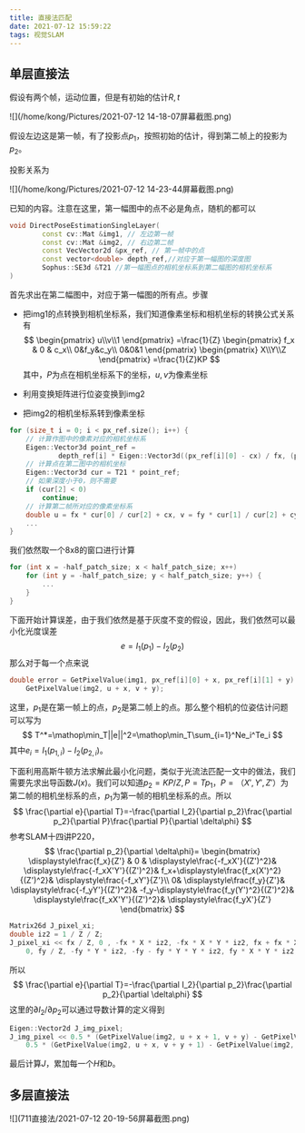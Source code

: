 ```yaml
---
title: 直接法匹配
date: 2021-07-12 15:59:22
tags: 视觉SLAM
---
```


## 单层直接法

假设有两个帧，运动位置，但是有初始的估计$R,t$

![](/home/kong/Pictures/2021-07-12 14-18-07屏幕截图.png)

假设左边这是第一帧，有了投影点$p_1$，按照初始的估计，得到第二帧上的投影为$p_2$。

投影关系为

![](/home/kong/Pictures/2021-07-12 14-23-44屏幕截图.png)

已知的内容。注意在这里，第一幅图中的点不必是角点，随机的都可以

```c++
void DirectPoseEstimationSingleLayer(
        const cv::Mat &img1, // 左边第一帧
        const cv::Mat &img2, // 右边第二帧
        const VecVector2d &px_ref, // 第一帧中的点
        const vector<double> depth_ref,//对应于第一幅图的深度图
        Sophus::SE3d &T21 //第一幅图点的相机坐标系到第二幅图的相机坐标系
)
```

首先求出在第二幅图中，对应于第一幅图的所有点。步骤

- 把img1的点转换到相机坐标系，我们知道像素坐标和相机坐标的转换公式关系有
  $$
  \begin{pmatrix}
  u\\v\\1 
  \end{pmatrix}
  =\frac{1}{Z}
  \begin{pmatrix}
  f_x & 0 & c_x\\
  0&f_y&c_y\\
  0&0&1
  \end{pmatrix}
  \begin{pmatrix}
  X\\Y\\Z
  \end{pmatrix}
  =\frac{1}{Z}KP
  $$
  其中，$P$为点在相机坐标系下的坐标，$u,v$为像素坐标

- 利用变换矩阵进行位姿变换到img2

- 把img2的相机坐标系转到像素坐标

```c++
for (size_t i = 0; i < px_ref.size(); i++) {
    // 计算作图中的像素对应的相机坐标系
    Eigen::Vector3d point_ref = 
            depth_ref[i] * Eigen::Vector3d((px_ref[i][0] - cx) / fx, (px_ref[i][1] - cy) / fy, 1);
    // 计算点在第二图中的相机坐标
    Eigen::Vector3d cur = T21 * point_ref;
    // 如果深度小于0，则不需要
    if (cur[2] < 0)
        continue;
    // 计算第二帧所对应的像素坐标系
    double u = fx * cur[0] / cur[2] + cx, v = fy * cur[1] / cur[2] + cy;
    ...
}
```

我们依然取一个8x8的窗口进行计算

```c++
for (int x = -half_patch_size; x < half_patch_size; x++)
    for (int y = -half_patch_size; y < half_patch_size; y++) {
		...    
    }
}
```

下面开始计算误差，由于我们依然是基于灰度不变的假设，因此，我们依然可以最小化光度误差
$$
e=I_1(p_1)-I_2(p_2)
$$
那么对于每一个点来说

```c++
double error = GetPixelValue(img1, px_ref[i][0] + x, px_ref[i][1] + y) - 
    GetPixelValue(img2, u + x, v + y);
```



这里，$p_1$是在第一帧上的点，$p_2$是第二帧上的点。那么整个相机的位姿估计问题可以写为
$$
T^*=\mathop\min_T||e||^2=\mathop\min_T\sum_{i=1}^Ne_i^Te_i
$$
其中$e_i=I_1(p_{1,i})-I_2(p_{2,i})$。

下面利用高斯牛顿方法求解此最小化问题，类似于光流法匹配一文中的做法，我们需要先求出导函数$J(x)$。我们可以知道$p_2=KP/Z,P=Tp_1$，$P=（X',Y',Z'）$为第二帧的相机坐标系的点，$p_1$为第一帧的相机坐标系的点。所以
$$
\frac{\partial e}{\partial T}=-\frac{\partial I_2}{\partial p_2}\frac{\partial p_2}{\partial P}\frac{\partial P}{\partial \delta\phi}
$$
参考SLAM十四讲P220，
$$
\frac{\partial p_2}{\partial \delta\phi}=
\begin{bmatrix}
\displaystyle\frac{f_x}{Z'} & 0 & \displaystyle\frac{-f_xX'}{(Z')^2}& \displaystyle\frac{-f_xX'Y'}{(Z')^2}& f_x+\displaystyle\frac{f_x(X')^2}{(Z')^2}& \displaystyle\frac{-f_xY'}{Z'}\\
0& \displaystyle\frac{f_y}{Z'}& \displaystyle\frac{-f_yY'}{(Z')^2}& -f_y-\displaystyle\frac{f_y(Y')^2}{(Z')^2}& \displaystyle\frac{f_xX'Y'}{(Z')^2}& \displaystyle\frac{f_yX'}{Z'}
\end{bmatrix}
$$

```c++
Matrix26d J_pixel_xi;
double iz2 = 1 / Z / Z;
J_pixel_xi << fx / Z, 0 , -fx * X * iz2, -fx * X * Y * iz2, fx + fx * X * X * iz2, - fx * Y / Z,
	0, fy / Z, -fy * Y * iz2, -fy - fy * Y * Y * iz2, fy * X * Y * iz2, fy * X / Z;
```

所以
$$
\frac{\partial e}{\partial T}=-\frac{\partial I_2}{\partial p_2}\frac{\partial p_2}{\partial \delta\phi}
$$
这里的${\partial I_2}/{\partial p_2}$可以通过导数计算的定义得到

```c++
Eigen::Vector2d J_img_pixel;
J_img_pixel << 0.5 * (GetPixelValue(img2, u + x + 1, v + y) - GetPixelValue(img2, u + x - 1, v + y)),
	0.5 * (GetPixelValue(img2, u + x, v + y + 1) - GetPixelValue(img2, u + x, v + y - 1));
```

最后计算$J$，累加每一个$H$和$b$。

## 多层直接法

![](711直接法/2021-07-12 20-19-56屏幕截图.png)